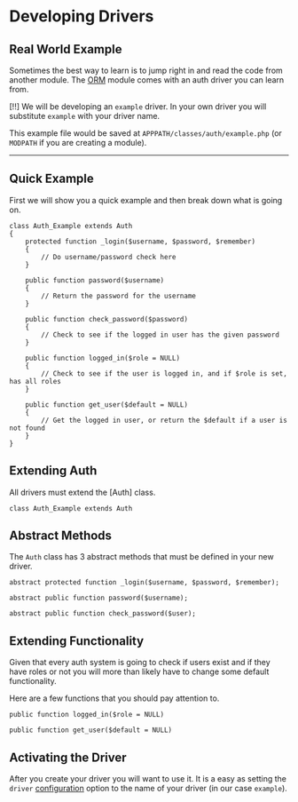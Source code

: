# Developing Drivers

## Real World Example

Sometimes the best way to learn is to jump right in and read the code from another module. The [ORM](https://github.com/kohana/orm/blob/3.2/develop/classes/kohana/auth/orm.php) module comes with an auth driver you can learn from.

[!!] We will be developing an `example` driver. In your own driver you will substitute `example` with your driver name.

This example file would be saved at `APPPATH/classes/auth/example.php` (or `MODPATH` if you are creating a module).

---

## Quick Example

First we will show you a quick example and then break down what is going on.

```
class Auth_Example extends Auth
{
	protected function _login($username, $password, $remember)
	{
		// Do username/password check here
	}

	public function password($username)
	{
		// Return the password for the username
	}

	public function check_password($password)
	{
		// Check to see if the logged in user has the given password
	}

	public function logged_in($role = NULL)
	{
		// Check to see if the user is logged in, and if $role is set, has all roles
	}

	public function get_user($default = NULL)
	{
		// Get the logged in user, or return the $default if a user is not found
	}
}
```

## Extending Auth

All drivers must extend the [Auth] class.

    class Auth_Example extends Auth

## Abstract Methods

The `Auth` class has 3 abstract methods that must be defined in your new driver.

```
abstract protected function _login($username, $password, $remember);

abstract public function password($username);

abstract public function check_password($user);
```

## Extending Functionality

Given that every auth system is going to check if users exist and if they have roles or not you will more than likely have to change some default functionality.

Here are a few functions that you should pay attention to.

```
public function logged_in($role = NULL)

public function get_user($default = NULL)
```

## Activating the Driver

After you create your driver you will want to use it. It is a easy as setting the `driver` [configuration](config) option to the name of your driver (in our case `example`).
